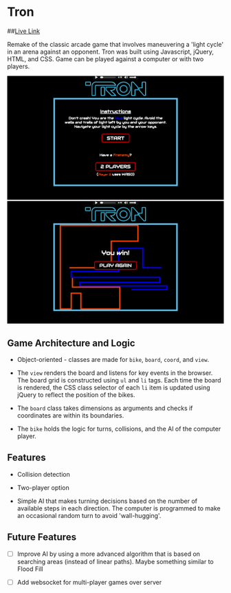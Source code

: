 # Tron

##[Live Link][link]

[link]: http://momajd.github.io/Tron/

Remake of the classic arcade game that involves maneuvering a 'light cycle' in an arena against an opponent. Tron was built using Javascript, jQuery, HTML, and CSS. Game can be played against a computer or with two players.

![Intro](/docs/intro.png)
![End](/docs/game_end.png)

## Game Architecture and Logic

- Object-oriented - classes are made for `bike`, `board`, `coord`, and `view`.

- The `view` renders the board and listens for key events in the browser. The board grid is constructed using `ul` and `li` tags. Each time the board is rendered, the CSS class selector of each `li` item is updated using jQuery to reflect the position of the bikes.

- The `board` class takes dimensions as arguments and checks if coordinates are within its boundaries.

- The `bike` holds the logic for turns, collisions, and the AI of the computer player.

## Features

- Collision detection

- Two-player option

- Simple AI that makes turning decisions based on the number of available steps in each direction. The computer is programmed to make an occasional random turn to avoid 'wall-hugging'.

## Future Features

- [ ] Improve AI by using a more advanced algorithm that is based on searching areas (instead of linear paths). Maybe something similar to Flood Fill

- [ ] Add websocket for multi-player games over server
